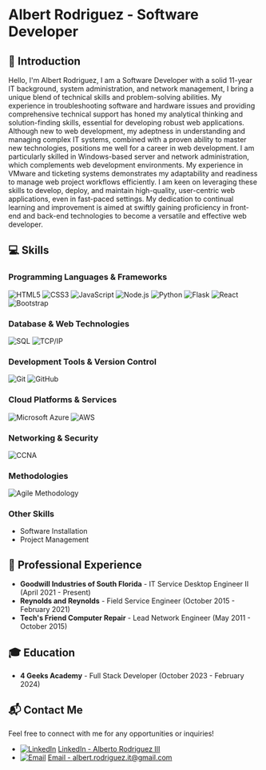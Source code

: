 # Albert Rodriguez - Software Developer

## 👋 Introduction
Hello, I'm Albert Rodriguez, I am a Software Developer with a solid 11-year IT background, system administration, and network management, I bring a unique blend of technical skills and problem-solving abilities. My experience in troubleshooting software and hardware issues and providing comprehensive technical support has honed my analytical thinking and solution-finding skills, essential for developing robust web applications. Although new to web development, my adeptness in understanding and managing complex IT systems, combined with a proven ability to master new technologies, positions me well for a career in web development. I am particularly skilled in Windows-based server and network administration, which complements web development environments. My experience in VMware and ticketing systems demonstrates my adaptability and readiness to manage web project workflows efficiently. I am keen on leveraging these skills to develop, deploy, and maintain high-quality, user-centric web applications, even in fast-paced settings. My dedication to continual learning and improvement is aimed at swiftly gaining proficiency in front-end and back-end technologies to become a versatile and effective web developer.

## 💻 Skills

### Programming Languages & Frameworks
![HTML5](https://img.shields.io/badge/-HTML5-E34F26?style=flat&logo=html5&logoColor=white)
![CSS3](https://img.shields.io/badge/-CSS3-1572B6?style=flat&logo=css3)
![JavaScript](https://img.shields.io/badge/-JavaScript-F7DF1E?style=flat&logo=javascript&logoColor=black)
![Node.js](https://img.shields.io/badge/-Node.js-339933?style=flat&logo=nodedotjs&logoColor=white)
![Python](https://img.shields.io/badge/-Python-3776AB?style=flat&logo=python&logoColor=white)
![Flask](https://img.shields.io/badge/-Flask-000000?style=flat&logo=flask)
![React](https://img.shields.io/badge/-React-61DAFB?style=flat&logo=react&logoColor=black)
![Bootstrap](https://img.shields.io/badge/-Bootstrap-7952B3?style=flat&logo=bootstrap&logoColor=white)

### Database & Web Technologies
![SQL](https://img.shields.io/badge/-SQL-4479A1?style=flat&logo=mysql&logoColor=white)
![TCP/IP](https://img.shields.io/badge/-TCPIP-FF6600?style=flat&logo=cisco&logoColor=white)

### Development Tools & Version Control
![Git](https://img.shields.io/badge/-Git-F05032?style=flat&logo=git&logoColor=white)
![GitHub](https://img.shields.io/badge/-GitHub-181717?style=flat&logo=github)

### Cloud Platforms & Services
![Microsoft Azure](https://img.shields.io/badge/-Microsoft%20Azure-0089D6?style=flat&logo=microsoftazure&logoColor=white)
![AWS](https://img.shields.io/badge/-Amazon%20AWS-232F3E?style=flat&logo=amazonaws&logoColor=white)

### Networking & Security
![CCNA](https://img.shields.io/badge/-CCNA-1BA0D7?style=flat&logo=cisco&logoColor=white)

### Methodologies
![Agile Methodology](https://img.shields.io/badge/-Agile-007ACC?style=flat&logo=agile&logoColor=white)

### Other Skills
- Software Installation
- Project Management



## 👔 Professional Experience
- **Goodwill Industries of South Florida** - IT Service Desktop Engineer II (April 2021 - Present)
- **Reynolds and Reynolds** - Field Service Engineer (October 2015 - February 2021)
- **Tech's Friend Computer Repair** - Lead Network Engineer (May 2011 - October 2015)

## 🎓 Education
- **4 Geeks Academy** - Full Stack Developer (October 2023 - February 2024)

## 📬 Contact Me

Feel free to connect with me for any opportunities or inquiries!

- [![LinkedIn][1.1]][1] [LinkedIn - Alberto Rodriguez III](https://www.linkedin.com/in/alberto-rodriguez-iii/)
- [![Email][2.1]][2] [Email - albert.rodriguez.it@gmail.com](mailto:albert.rodriguez.it@gmail.com)

<!-- Icons -->

[1.1]: https://img.shields.io/badge/-LinkedIn-0077B5?style=flat&logo=linkedin&logoColor=white (LinkedIn icon)
[2.1]: https://img.shields.io/badge/-Email-D14836?style=flat&logo=gmail&logoColor=white (Email icon)

<!-- Links -->

[1]: https://www.linkedin.com/in/alberto-rodriguez-iii/
[2]: mailto:albert.rodriguez.it@gmail.com

